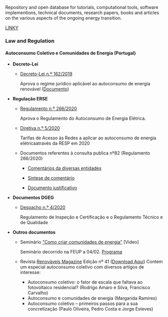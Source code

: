 
<!-- # Energy Commons -->
<!--  **Tools and Information Database for the science, engineering, economics and politics of the Energy Transition** -->

Repository and open database for tutorials, computational tools, software implementions, technical documents, research papers, books and articles on the various aspects of the ongoing energy transition.


 <!--## The politics of Energy  -->
[LINKY](Law.md)
### Law and Regulation

#### Autoconsumo Coletivo e Comunidades de Energia (Portugal)



* **Decreto-Lei**

  * [Decreto-Lei n.º 162/2019](https://dre.pt/pesquisa/-/search/125692189/details/maximized)

    Aprova o regime jurídico aplicável ao autoconsumo de energia renovável ([Documento](https://dre.pt/application/conteudo/125692189))

* **Regulação ERSE**

  * [Regulamento n.º 266/2020](https://dre.pt/application/conteudo/130469272)
    
    Aprova o Regulamento do Autoconsumo de Energia Elétrica.

  * [Diretiva n.º 5/2020](https://dre.pt/application/conteudo/130469271)
    
    Tarifas de Acesso às Redes a aplicar ao autoconsumo de energia elétricaatravés da RESP em 2020

  * Documentos referentes à consulta publica nº82 (Regulamento 266/2020)

      * [Comentários da diversas entidades](https://www.erse.pt/atividade/consultas-publicas/consulta-p%C3%BAblica-n-%C2%BA-82/comentarios/)

      * [Sintese de comentário](https://www.erse.pt/media/40pdir3g/cp82_sintesecomentarios.pdf)
      
      * [Documento justificativo](https://www.erse.pt/media/ejddjnul/cp82_docjustificativo.pdf)

* **Documentos DGEG**

  * [Despacho n.º 4/2020](http://www.dgeg.gov.pt/?cn=636364478673AAAAAAAAAAAA)
  
    Regulamento de Inspeção e Certificação e o Regulamento Técnico e de Qualidade
    
* **Outros documentos**
  * Seminário ["Como criar comunidades de energia"](https://www.youtube.com/watch?v=TJt7GP-mCgE) [Video] 
   
    Seminário decorrido na FEUP a 04/02. [Programa](https://campanhas.voltimum.pt/comunidadesdeenergia/) 
    
  * Revista [Renováveis Magazine](https://www.renovaveismagazine.pt/) Edição nº 41 ([Download Aqui](https://www.renovaveismagazine.pt/revista-2/))
    Contem um especial autoconsumo coletivo com diversos artigos de interesse:
     * Autoconsumo coletivo: o fator de escala que faltava ao fotovoltaico residencial? (Rodrigo Amaro e Silva, Francisco Carvalho)
     * Autoconsumo e comunidades de energia (Margarida Ramires)
     * Autoconsumo coletivo – primeiros passos para a sua concretização (Paulo Oliveira, Pedro Costa e Jorge Esteves)

<!--

## Science and Engineering

## Software and Programming
-->

